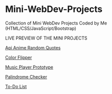 # Mini-WebDev-Projects
Collection of Mini WebDev Projects Coded by Me (HTML/CSS/JavaScript/Bootstrap)

LIVE PREVIEW OF THE MINI PROJECTS

[Api Anime Random Quotes](https://princedhamecha.github.io/Mini-WebDev-Projects/Anime%20Api%20Project/)

[Color Flipper](https://princedhamecha.github.io/Mini-WebDev-Projects/Color%20Flipper/)

[Music Player Prototype](https://princedhamecha.github.io/Mini-WebDev-Projects/Project-Music-Player_Prototype/)

[Palindrome Checker](https://princedhamecha.github.io/Mini-WebDev-Projects/Palindrome%20Checker/)

[To-Do List](https://princedhamecha.github.io/Mini-WebDev-Projects/ToDO/)


